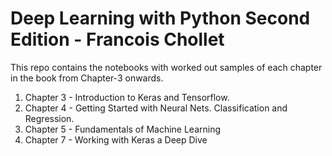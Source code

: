 # Deep Learning with Python Second Edition - Francois Chollet

This repo contains the notebooks with worked out samples of each chapter in the book from Chapter-3 onwards. 

1. Chapter 3 - Introduction to Keras and Tensorflow.
2. Chapter 4 - Getting Started with Neural Nets. Classification and Regression.
3. Chapter 5 - Fundamentals of Machine Learning
4. Chapter 7 - Working with Keras a Deep Dive

